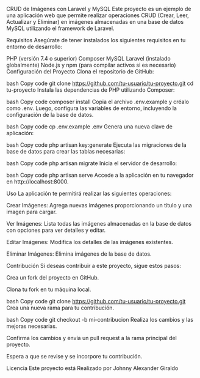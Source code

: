CRUD de Imágenes con Laravel y MySQL
Este proyecto es un ejemplo de una aplicación web que permite realizar operaciones CRUD (Crear, Leer, Actualizar y Eliminar) en imágenes almacenadas en una base de datos MySQL utilizando el framework de Laravel.

Requisitos
Asegúrate de tener instalados los siguientes requisitos en tu entorno de desarrollo:

PHP (versión 7.4 o superior)
Composer
MySQL
Laravel (instalado globalmente)
Node.js y npm (para compilar activos si es necesario)
Configuración del Proyecto
Clona el repositorio de GitHub:

bash
Copy code
git clone https://github.com/tu-usuario/tu-proyecto.git
cd tu-proyecto
Instala las dependencias de PHP utilizando Composer:

bash
Copy code
composer install
Copia el archivo .env.example y créalo como .env. Luego, configura las variables de entorno, incluyendo la configuración de la base de datos.

bash
Copy code
cp .env.example .env
Genera una nueva clave de aplicación:

bash
Copy code
php artisan key:generate
Ejecuta las migraciones de la base de datos para crear las tablas necesarias:

bash
Copy code
php artisan migrate
Inicia el servidor de desarrollo:

bash
Copy code
php artisan serve
Accede a la aplicación en tu navegador en http://localhost:8000.

Uso
La aplicación te permitirá realizar las siguientes operaciones:

Crear Imágenes: Agrega nuevas imágenes proporcionando un título y una imagen para cargar.

Ver Imágenes: Lista todas las imágenes almacenadas en la base de datos con opciones para ver detalles y editar.

Editar Imágenes: Modifica los detalles de las imágenes existentes.

Eliminar Imágenes: Elimina imágenes de la base de datos.

Contribución
Si deseas contribuir a este proyecto, sigue estos pasos:

Crea un fork del proyecto en GitHub.

Clona tu fork en tu máquina local.

bash
Copy code
git clone https://github.com/tu-usuario/tu-proyecto.git
Crea una nueva rama para tu contribución.

bash
Copy code
git checkout -b mi-contribucion
Realiza los cambios y las mejoras necesarias.

Confirma los cambios y envía un pull request a la rama principal del proyecto.

Espera a que se revise y se incorpore tu contribución.

Licencia
Este proyecto está Realizado por Johnny Alexander Giraldo
